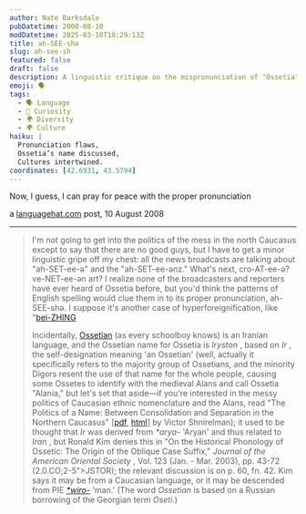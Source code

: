 ```yaml
---
author: Nate Barksdale
pubDatetime: 2008-08-10
modDatetime: 2025-03-10T18:29:13Z
title: ah-SEE-shə
slug: ah-see-sh
featured: false
draft: false
description: A linguistic critique on the mispronunciation of "Ossetia" and insights into its cultural and political significance.
emoji: 🗣️
tags:
  - 🗣️ Language
  - 🤔 Curiosity
  - 🌍 Diversity
  - 🌍 Culture
haiku: |
  Pronunciation flaws,  
  Ossetia’s name discussed,  
  Cultures intertwined.
coordinates: [42.6931, 43.5794]
---
```


Now, I guess, I can pray for peace with the proper pronunciation

a [languagehat.com](http://www.languagehat.com/archives/003213.php) post, 10 August 2008

---

> I'm not going to get into the politics of the mess in the north Caucasus except to say that there are no good guys, but I have to get a minor linguistic gripe off my chest: all the news broadcasts are talking about "ah-SET-ee-ə" and the "ah-SET-ee-ənz." What's next, cro-AT-ee-ə? ve-NET-ee-ən art? I realize none of the broadcasters and reporters have ever heard of Ossetia before, but you'd think the patterns of English spelling would clue them in to its proper pronunciation, ah-SEE-shə. I suppose it's another case of hyperforeignification, like "[bei-ZHING](http://www.languagehat.com/archives/002167.php)
>
> Incidentally, [Ossetian](http://en.wikipedia.org/wiki/Ossetic_language) (as every schoolboy knows) is an Iranian language, and the Ossetian name for Ossetia is _Iryston_ , based on _Ir_ , the self-designation meaning 'an Ossetian' (well, actually it specifically refers to the majority group of Ossetians, and the minority Digors resent the use of that name for the whole people, causing some Ossetes to identify with the medieval Alans and call Ossetia "Alania," but let's set that aside—if you're interested in the messy politics of Caucasian ethnic nomenclature and the Alans, read "The Politics of a Name: Between Consolidation and Separation in the Northern Caucasus" [[pdf](http://src-h.slav.hokudai.ac.jp/publictn/acta/23/02_shnirelman.pdf), [html](http://64.233.167.104/search?q=cache:LiJb-rfqtZ4J:src-h.slav.hokudai.ac.jp/publictn/acta/23/02_shnirelman.pdf)] by Victor Shnirelman); it used to be thought that _Ir_ was derived from _\*arya-_ 'Aryan' and thus related to _Iran_ , but Ronald Kim denies this in "On the Historical Phonology of Ossetic: The Origin of the Oblique Case Suffix," _Journal of the American Oriental Society_ , Vol. 123 (Jan. - Mar. 2003), pp. 43-72 (2.0.CO;2-5">JSTOR); the relevant discussion is on p. 60, fn. 42. Kim says it may be from a Caucasian language, or it may be descended from PIE [_\*wiro-_](http://www.bartleby.com/61/roots/IE588.html) 'man.' (The word _Ossetian_ is based on a Russian borrowing of the Georgian term _Oseti_.)
